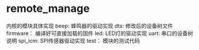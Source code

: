 # remote_manage

内核的模块具体实现
beep:       蜂鸣器的驱动实现
dts:        修改后的设备树文件
firmware：  编译好可直接加载的固件
led:        LED灯的驱动实现
uart:       串口的设备树说明
spi_icm:    SPI传感器驱动实现
test：      模块的测试代码